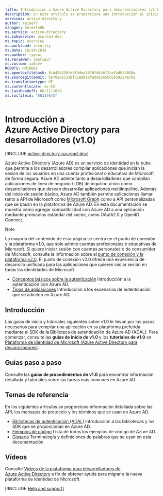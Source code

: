 ```yaml
---
title: Introducción a Azure Active Directory para desarrolladores (v1.0)
description: En este artículo se proporciona una introducción al inicio de sesión en las cuentas profesionales y educativas de Microsoft con el punto de conexión y la plataforma de Azure Active Directory v1.0.
services: active-directory
author: rwike77
manager: CelesteDG
ms.service: active-directory
ms.subservice: azuread-dev
ms.topic: overview
ms.workload: identity
ms.date: 10/24/2018
ms.author: ryanwi
ms.reviewer: jmprieur
ms.custom: aaddev
ROBOTS: NOINDEX
ms.openlocfilehash: 8cb426239fe9f3dea207df06b6f2bafbdb54058a
ms.sourcegitcommit: b8702065338fc1ed81bfed082650b5b58234a702
ms.translationtype: HT
ms.contentlocale: es-ES
ms.lasthandoff: 08/11/2020
ms.locfileid: "88117675"
---
```

# <a name="azure-active-directory-for-developers-v10-overview"></a>Introducción a Azure Active Directory para desarrolladores (v1.0)

[!INCLUDE [active-directory-azuread-dev](../../../includes/active-directory-azuread-dev.md)]

Azure Active Directory (Azure AD) es un servicio de identidad en la nube que permite a los desarrolladores compilar aplicaciones que inician la sesión de los usuarios en una cuenta profesional o educativa de Microsoft de forma segura. Azure AD admite tanto a desarrolladores que compilan aplicaciones de línea de negocio (LOB) de inquilino único como desarrolladores que desean desarrollar aplicaciones multiinquilino. Además del inicio de sesión básico, Azure AD también permite aplicaciones llamar tanto a API de Microsoft como [Microsoft Graph](/graph/overview) como a API personalizadas que se basan en la plataforma de Azure AD. En esta documentación se muestra cómo agregar compatibilidad con Azure AD a una aplicación mediante protocolos estándar del sector, como OAuth2.0 y OpenID Connect.

> [!NOTE]
> La mayoría del contenido de esta página se centra en el punto de conexión y la plataforma v1.0, que solo admite cuentas profesionales o educativas de Microsoft. Si quiere iniciar sesión con cuentas personales o de consumidor de Microsoft, consulte la información sobre el [punto de conexión y la plataforma v2.0](../develop/v2-overview.md). El punto de conexión v2.0 ofrece una experiencia de desarrollo unificada para las aplicaciones que quieren iniciar sesión en todas las identidades de Microsoft.

- [Conceptos básicos sobre la autenticación](v1-authentication-scenarios.md) Introducción a la autenticación con Azure AD.
- [Tipos de aplicaciones](app-types.md) Introducción a los escenarios de autenticación que se admiten en Azure AD.

## <a name="get-started"></a>Introducción

Las guías de inicio y tutoriales siguientes sobre v1.0 le llevan por los pasos necesarios para compilar una aplicación en su plataforma preferida mediante el SDK de la Biblioteca de autenticación de Azure AD (ADAL). Para comenzar, consulte las **guías de inicio de v1.0** y los **tutoriales de v1.0** en [Plataforma de identidad de Microsoft (Azure Active Directory para desarrolladores)](index.yml).

## <a name="how-to-guides"></a>Guías paso a paso

Consulte las **guías de procedimientos de v1.0** para encontrar información detallada y tutoriales sobre las tareas más comunes en Azure AD.

## <a name="reference-topics"></a>Temas de referencia

En los siguientes artículos se proporciona información detallada sobre las API, los mensajes de protocolo y los términos que se usan en Azure AD.

- [Bibliotecas de autenticación (ADAL)](active-directory-authentication-libraries.md) Introducción a las bibliotecas y los SDK que se proporcionan en Azure AD.
- [Ejemplos de código](sample-v1-code.md) Lista de todos los ejemplos de código de Azure AD.
- [Glosario](../develop/developer-glossary.md?toc=/azure/active-directory/azuread-dev/toc.json&bc=/azure/active-directory/azuread-dev/breadcrumb/toc.json) Terminología y definiciones de palabras que se usan en esta documentación.

## <a name="videos"></a>Vídeos

Consulte [Vídeos de la plataforma para desarrolladores de Azure Active Directory](videos.md) a fin de obtener ayuda para migrar a la nueva plataforma de identidad de Microsoft.

[!INCLUDE [Help and support](../../../includes/active-directory-develop-help-support-include.md)]